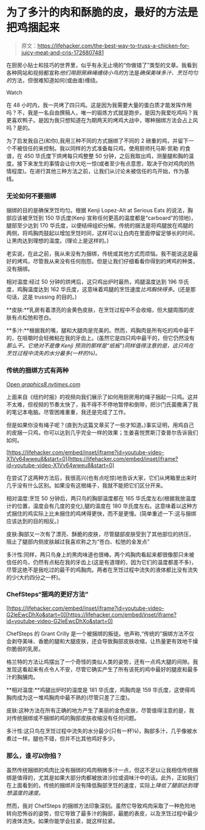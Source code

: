 # 为了多汁的肉和酥脆的皮，最好的方法是把鸡捆起来

> 原文：<https://lifehacker.com/the-best-way-to-truss-a-chicken-for-juicy-meat-and-cris-1726807481>

在厨房小贴士和技巧的世界里，似乎有永无止境的“你做错了”类型的文章。我看到各种网站和视频都宣称*他们用厨房麻绳缠绕小鸟的*方法是*确保美味多汁、烹饪均匀的*方法，但很难知道如何(或由谁)缠绕。

Watch

在 48 小时内，我一共烤了四只鸡。这是因为我需要大量的蛋白质才能发挥作用吗？不，我是一名自由撰稿人，唯一的锻炼方式就是跑步。是因为我爱吃鸡吗？我更喜欢鸭子。是因为我只想知道在为期两天的烤鸡大战中，哪种捆绑方法会占上风吗？是的。

为了启发我自己(和你),我用三种不同的方式捆绑了不同的 2 磅重的鸡，并留下一个不被信任的来控制。我以同样的方式准备每只鸡，使用厨师托马斯·凯勒 的食谱，在 450 华氏度下烘烤每只鸡整整 50 分钟，之后我取出鸡，测量腿和胸的温度。接下来发生的事情会让你大吃一惊(或者至少有点意思，取决于你对鸡肉的热情程度)。在进行其他三种方法之前，让我们从讨论未被信任的鸟开始，作为基线。

### 无论如何不要捆绑

捆绑的目的是确保烹饪均匀。根据 Kenji Lopez-Alt at Serious Eats 的说法，胸部应该被烹饪到 150 华氏度(Kenji 宣称任何更高的温度都是“carboard”的领地)，腿部至少达到 170 华氏度，以便结缔组织分解。传统的捆法是将鸡腿放在鸡腿的两侧，将鸡胸肉鼓起以增加烹饪时间，这样可以让白肉在里面停留足够长的时间，让黑肉达到理想的温度。(理论上是这样的。)

老实说，在此之前，我从来没有为捆绑，传统或其他方式而烦恼。我不能说这是最好的烤鸡，尽管我从来没有任何抱怨。但是让我们仔细看看你得到的烤鸡的种类，没有捆绑。

相对温度:经过 50 分钟的烘烤后，这只鸡出炉时最热，鸡腿温度达到 196 华氏度，鸡胸温度达到 162 华氏度，这意味着鸡腿的烹饪速度*比鸡胸快得多*。(还是那句话，这是 trussing 的目的。)

**皮肤:**乳房有着漂亮的金黄色皮肤，在烹饪过程中不会收缩，但大腿周围的皮肤有点松弛和苍白。

**多汁:**根据我的嘴，腿和大腿肉是完美的。然而，鸡胸肉是所有吃的鸡中最干的，在咀嚼时会轻微粘在我的牙齿上。(虽然它是四只鸡中最干的，但它仍然没有*那么干。它绝对不是像 Kenji 预测的那样是“纸板”)同样值得注意的是，这只鸡在烹饪过程中流失的水分最多(一杯的⅜)。*

### 传统的捆绑方式有两种

[Open *graphics8.nytimes.com*](http://graphics8.nytimes.com/bcvideo/1.0/iframe/embed.html?videoId=100000003069772&playerType=embed)

上面来自《纽约时报》的视频向我们展示了如何用厨房用的绳子捆起一只鸡。这并不太难，但视频的节奏太快了，我不得不不停地暂停和倒带，把沙门氏菌撒满了我的笔记本电脑。尽管困难重重，我还是完成了工作。

但是如果你没有绳子呢？(直到为这篇文章买了一些才知道。)事实证明，用鸡自己的皮捆一只鸡，你可以达到几乎完全一样的效果；生姜喜悦贾斯汀查普尔告诉我们如何。

 [https://lifehacker.com/embed/inset/iframe?id=youtube-video-X1Vv64wweu8&start=0](https://lifehacker.com/embed/inset/iframe?id=youtube-video-X1Vv64wweu8&start=0) 

在尝试了这两种方法后，我很高兴(也有点吃惊)地告诉大家，它们从烤箱里出来时几乎没有什么区别。如果没有这根绳子，我就不能把它们区分开来。

相对温度:烹饪 50 分钟后，两只鸟的胸部温度都在 165 华氏度左右(根据我放温度计的位置，温度会有几度的变化),腿的温度在 180 华氏度左右。这意味着以这种方式捆住的鸡实际上比未捆住的鸡烤得更快，而不是更慢。(简单重述一下:这与捆绑应该达到的目的相反。)

皮肤:胸部又一次有了漂亮、酥脆的皮肤，尽管腿部皮肤受到了其他部位的挤压，阻止了腿部内侧皮肤越过我喜欢称之为“苍白、松弛的金发点”

多汁性:同样，两只鸟身上的黑肉味道也很棒。两个鸡胸肉看起来都很像那只未被信任的鸟，仍然有点粘在我的牙齿上(这是有道理的，因为它们的温度都差不多)，尽管这绝不是我吃过的最干的鸡胸肉。两者在烹饪过程中流失的液体都比没有流失的少(大约四分之一杯)。

### ChefSteps“捆鸡的更好方法”

 [https://lifehacker.com/embed/inset/iframe?id=youtube-video-G2leEwcDhXo&start=0](https://lifehacker.com/embed/inset/iframe?id=youtube-video-G2leEwcDhXo&start=0) 

ChefSteps 的 Grant Crilly 是一个被捆绑的叛徒。他声称,“传统的”捆绑方法不仅会剥夺美味、香脆的腿和大腿皮肤，还会导致胸部皮肤收缩，让热量更有效地干燥你脆弱的乳房。

格兰特的方法让鸡摆出了一个奇怪的类似人类的姿势，还有一点鸡大腿的间隙。我发现这看起来有点令人不安，尽管它确实产生了所有该死的鸡中最好的腿皮和最多汁的胸脯肉。

**相对温度:**鸡腿出炉时的温度是 181 华氏度，鸡胸肉是 159 华氏度，这使得鸡胸肉成为这一堆鸡胸肉中最不熟的(尽管只差了三度)。

皮肤:这种方法在所有正确的地方产生了美丽的金色皮肤，尽管值得注意的是，我对传统捆绑或不捆绑的鸡的胸部皮肤收缩没有任何问题。

多汁性:这只鸟在烹饪过程中流失的水分最少(只有一杯⅛)，胸部多汁，几乎像被水煮过一样。腿也不错，但并不比其他鸡好多少。

### 那么，谁*可以*你掐？

虽然传统捆绑的鸡肉比没有捆绑的鸡肉稍微多汁一点，但这不足以让我相信传统捆绑是值得的，尤其是如果大部分肉都被放进沙拉或调味汁中的话。此外，正如我们在上面看到的，传统的捆绑并没有降低胸部烹饪的速度，实际上*降低了腿部达到理想温度的速度。*

然而，我对 ChefSteps 的捆绑方法印象深刻。虽然它导致鸡肉采取了一种危险地转向恐怖谷的姿势，但它导致了最多汁的胸部，最脆的表皮，以及烹饪过程中最少的液体流失。如果你能学会拉紧，就这样拉紧。